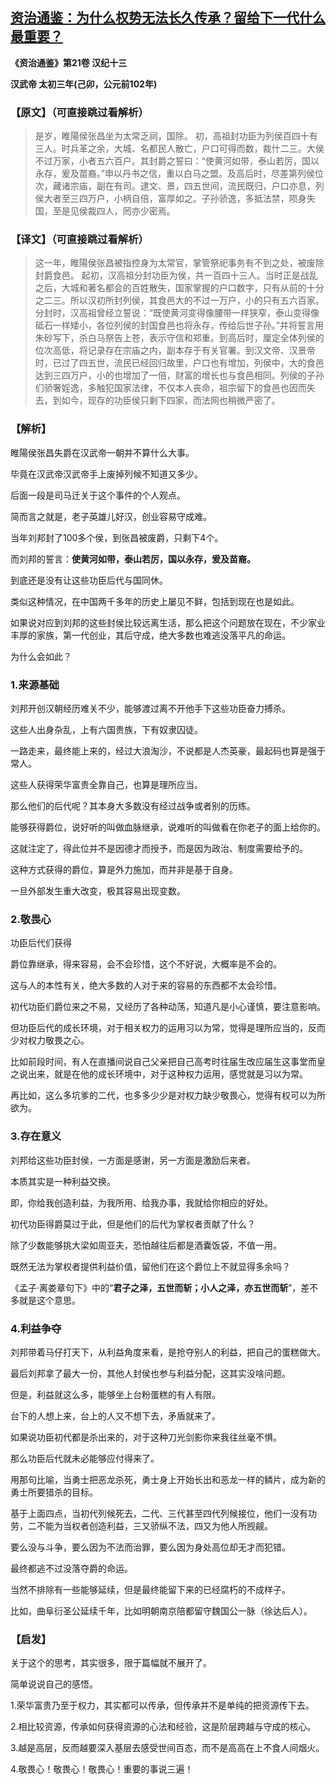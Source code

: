## [资治通鉴：为什么权势无法长久传承？留给下一代什么最重要？](https://zhuanlan.zhihu.com/p/336663076)



**《资治通鉴》第21卷 汉纪十三**

**汉武帝 太初三年(己卯，公元前102年)**



### 【原文】（可直接跳过看解析）

> 是岁，睢陽侯张昌坐为太常乏祠，国除。
> 初，高祖封功臣为列侯百四十有三人。时兵革之余，大城、名都民人散亡，户口可得而数，裁什二三。大侯不过万家，小者五六百户。其封爵之誓曰：“使黄河如带，泰山若厉，国以永存，爰及苗裔。”申以丹书之信，重以白马之盟。及高后时，尽差第列侯位次，藏诸宗庙，副在有司。逮文、景，四五世间，流民既归，户口亦息，列侯大者至三四万户，小柄自倍，富厚如之。子孙骄逸，多抵法禁，陨身失国，至是见侯裁四人，罔亦少密焉。



### 【译文】（可直接跳过看解析）

> 这一年，睢陽侯张昌被指控身为太常官，掌管祭祀事务有不到之处，被废除封爵食邑。
> 起初，汉高祖分封功臣为侯，共一百四十三人。当时正是战乱之后，大城和著名都会的百姓散失，国家掌握的户口数字，只有从前的十分之二三。所以汉初所封列侯，其食邑大的不过一万户，小的只有五六百家。分封时，汉高祖曾经立誓说：“既使黄河变得像腰带一样狭窄，泰山变得像砥石一样矮小，各位列侯的封国食邑也将永存，传给后世子孙。”并将誓言用朱砂写下，杀白马祭告上苍，表示守信和郑重。到高后时，厘定全体列侯的位次高低，将记录存在宗庙之内，副本存于有关官署。到汉文帝、汉景帝时，已过了四五世，流民已经回归故里，户口也有增加，列侯中，大的食邑达到三四万户，小的也增加了一倍，财富的增长也与食邑相同。列侯的子孙们骄奢婬逸，多触犯国家法律，不仅本人丧命，祖宗留下的食邑也因而失去，到如今，现存的功臣侯只剩下四家，而法网也稍微严密了。  



### 【解析】



睢陽侯张昌失爵在汉武帝一朝并不算什么大事。



毕竟在汉武帝汉武帝手上废掉列候不知道又多少。



后面一段是司马迁关于这个事件的个人观点。



简而言之就是，老子英雄儿好汉，创业容易守成难。



当年刘邦封了100多个侯，到张昌被废爵，只剩下4个。



而刘邦的誓言：**使黄河如带，泰山若厉，国以永存，爰及苗裔。**



到底还是没有让这些功臣后代与国同休。



类似这种情况，在中国两千多年的历史上屡见不鲜，包括到现在也是如此。



如果说对应到刘邦的这些封侯比较远离生活，那么把这个问题放在现在，不少家业丰厚的家族，第一代创业，其后守成，绝大多数也难逃没落平凡的命运。



为什么会如此？





### 1.来源基础



刘邦开创汉朝经历难关不少，能够渡过离不开他手下这些功臣奋力搏杀。



这些人出身杂乱，上有六国贵族，下有奴隶囚徒。



一路走来，最终能上来的，经过大浪淘沙，不说都是人杰英豪，最起码也算是强于常人。



这些人获得荣华富贵全靠自己，也算是理所应当。



那么他们的后代呢？其本身大多数没有经过战争或者别的历练。



能够获得爵位，说好听的叫做血脉继承，说难听的叫做看在你老子的面上给你的。



这就注定了，得此位并不是因德才而授予，而是因为政治、制度需要给予的。



这种方式获得的爵位，算是外力施加，而并非是基于自身。



一旦外部发生重大改变，极其容易出现变数。





### 2.敬畏心



功臣后代们获得

爵位靠继承，得来容易，会不会珍惜，这个不好说，大概率是不会的。



这与人的本性有关，绝大多数的人对于来的容易的东西都不太会珍惜。



初代功臣们爵位来之不易，又经历了各种动荡，知道凡是小心谨慎，要注意影响。



但功臣后代的成长环境，对于相关权力的运用习以为常，觉得是理所应当的，反而少对权力敬畏之心。



比如前段时间，有人在直播间说自己父亲把自己高考时往届生改应届生这事堂而皇之说出来，就是在他的成长环境中，对于这种权力运用，感觉就是习以为常。



再比如，这么多坑爹的二代，也多多少少是对权力缺少敬畏心，觉得有权可以为所欲为。





### 3.存在意义



刘邦给这些功臣封侯，一方面是感谢，另一方面是激励后来者。



本质其实是一种利益交换。



即，你给我创造利益，为我所用、给我办事，我就给你相应的好处。



初代功臣得爵莫过于此，但是他们的后代为掌权者贡献了什么？



除了少数能够挑大梁如周亚夫，恐怕越往后都是酒囊饭袋，不值一用。



既然无法为掌权者提供利益价值，留他们在这个爵位上不就显得多余吗？



《孟子·离娄章句下》中的“**君子之泽，五世而斩；小人之泽，亦五世而斩**”，差不多就是这个意思。





### 4.利益争夺



刘邦带着马仔打天下，从利益角度来看，是抢夺别人的利益，把自己的蛋糕做大。



最后刘邦拿了最大一份，其他人封侯也参与利益分配，这其实没啥问题。



但是，利益就这么多，能够坐上台粉蛋糕的有人有限。



台下的人想上来，台上的人又不想下去，矛盾就来了。



如果说功臣初代都是杀出来的，对于这种刀光剑影你来我往丝毫不惧。



那么功臣后代就未必能够应付得来了。



用那句比喻，当勇士把恶龙杀死，勇士身上开始长出和恶龙一样的鳞片，成为新的勇士所要猎杀的目标。





基于上面四点，当初代列候死去，二代、三代甚至四代列候接位，他们一没有功劳，二不能为当权者创造利益，三又骄纵不法，四又为他人所觊觎。



要么没与斗争，要么因为不法而治罪，要么因为身处高位却无才而犯错。



最终都逃不过没落夺爵的命运。



当然不排除有一些能够延续，但是最终能留下来的已经腐朽的不成样子。



比如，曲阜衍圣公延续千年，比如明朝南京陪都留守魏国公一脉（徐达后人）。





### 【启发】



关于这个的思考，其实很多，限于篇幅就不展开了。



简单说说自己的感悟。



1.荣华富贵乃至于权力，其实都可以传承，但传承并不是单纯的把资源传下去。



2.相比较资源，传承如何获得资源的心法和经验，这是阶层跨越与守成的核心。



3.越是高层，反而越要深入基层去感受世间百态，而不是高高在上不食人间烟火。



4.敬畏心！敬畏心！敬畏心！重要的事说三遍！
